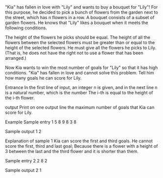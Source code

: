 "Kia" has fallen in love with "Lily" and wants to buy a bouquet for "Lily"! For this purpose, he decided to pick a bunch of flowers from the garden next to the street, which has n flowers in a row. A bouquet consists of a subset of garden flowers. He knows that "Lily" likes a bouquet when it meets the following conditions.

The height of the flowers he picks should be equal.
The height of all the flowers between the selected flowers must be greater than or equal to the height of the selected flowers.
He must give all the flowers he picks to Lily. (That is, he does not have the right not to use a flower that has been arranged.)

Now Kia wants to win the most number of goals for "Lily" so that it has high conditions. "Kia" has fallen in love and cannot solve this problem. Tell him how many goals he can score for Lily.

Entrance
In the first line of input, an integer n is given, and in the next line n is a natural number, which is the number
The i-th is equal to the height of the i-th flower.


output
Print on one output line the maximum number of goals that Kia can score for Lily.

Example
Sample entry 1
5
8 9 8 3 8

Sample output 1
2

Explanation of sample 1
Kia can score the first and third goals. He cannot score the first, third and last goal; Because there is a flower with a height of 3 between the last and the third flower and it is shorter than them.

Sample entry 2
2
8 2

Sample output 2
1